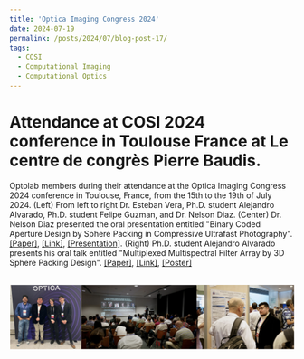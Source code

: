 ```yaml
---
title: 'Optica Imaging Congress 2024'
date: 2024-07-19
permalink: /posts/2024/07/blog-post-17/
tags:
  - COSI
  - Computational Imaging
  - Computational Optics
---
```


Attendance at COSI 2024 conference in Toulouse France at Le centre de congrès Pierre Baudis.
======

Optolab members during their attendance at the Optica Imaging Congress 2024 conference in Toulouse, France, from the 15th to the 19th of July 2024. (Left) From left to right Dr. Esteban Vera, Ph.D. student Alejandro Alvarado, Ph.D. student Felipe Guzman, and Dr. Nelson Diaz. (Center) Dr. Nelson Diaz presented the oral presentation entitled "Binary Coded Aperture Design by Sphere Packing in Compressive Ultrafast Photography". [[Paper]](https://nelson10.github.io/files/Conference15.pdf), [[Link]](https://opg.optica.org/abstract.cfm?uri=ais-2024-JF3A.4), [[Presentation]](https://nelson10.github.io/files/Presentation_COSI2024.pdf). (Right) Ph.D. student Alejandro Alvarado presents his oral talk entitled "Multiplexed Multispectral Filter Array by 3D Sphere Packing Design". [[Paper]](https://nelson10.github.io/files/Conference16.pdf), [[Link]](https://opg.optica.org/abstract.cfm?uri=3D-2024-JF2A.8), [[Poster]](https://nelson10.github.io/files/poster3.pdf) 

<br/><img src='/images/cosi2024.png'>
